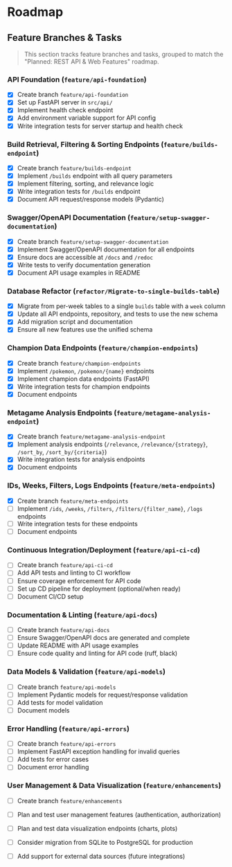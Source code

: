 # Roadmap

## Feature Branches & Tasks

> This section tracks feature branches and tasks, grouped to match the "Planned: REST API & Web Features" roadmap.

### API Foundation (`feature/api-foundation`)
- [x] Create branch `feature/api-foundation`
- [x] Set up FastAPI server in `src/api/`
- [x] Implement health check endpoint
- [x] Add environment variable support for API config
- [x] Write integration tests for server startup and health check

### Build Retrieval, Filtering & Sorting Endpoints (`feature/builds-endpoint`)
- [x] Create branch `feature/builds-endpoint`
- [x] Implement `/builds` endpoint with all query parameters
- [x] Implement filtering, sorting, and relevance logic
- [x] Write integration tests for `/builds` endpoint
- [x] Document API request/response models (Pydantic)

### Swagger/OpenAPI Documentation (`feature/setup-swagger-documentation`)
- [x] Create branch `feature/setup-swagger-documentation`
- [x] Implement Swagger/OpenAPI documentation for all endpoints
- [x] Ensure docs are accessible at `/docs` and `/redoc`
- [x] Write tests to verify documentation generation
- [x] Document API usage examples in README

### Database Refactor (`refactor/Migrate-to-single-builds-table`)
- [x] Migrate from per-week tables to a single `builds` table with a `week` column
- [x] Update all API endpoints, repository, and tests to use the new schema
- [x] Add migration script and documentation
- [x] Ensure all new features use the unified schema

### Champion Data Endpoints (`feature/champion-endpoints`)
- [x] Create branch `feature/champion-endpoints`
- [x] Implement `/pokemon`, `/pokemon/{name}` endpoints
- [x] Implement champion data endpoints (FastAPI)
- [x] Write integration tests for champion endpoints
- [x] Document endpoints

### Metagame Analysis Endpoints (`feature/metagame-analysis-endpoint`)
- [x] Create branch `feature/metagame-analysis-endpoint`
- [x] Implement analysis endpoints (`/relevance`, `/relevance/{strategy}`, `/sort_by`, `/sort_by/{criteria}`)
- [x] Write integration tests for analysis endpoints
- [x] Document endpoints

### IDs, Weeks, Filters, Logs Endpoints (`feature/meta-endpoints`)
- [x] Create branch `feature/meta-endpoints`
- [ ] Implement `/ids`, `/weeks`, `/filters`, `/filters/{filter_name}`, `/logs` endpoints
- [ ] Write integration tests for these endpoints
- [ ] Document endpoints

### Continuous Integration/Deployment (`feature/api-ci-cd`)
- [ ] Create branch `feature/api-ci-cd`
- [ ] Add API tests and linting to CI workflow
- [ ] Ensure coverage enforcement for API code
- [ ] Set up CD pipeline for deployment (optional/when ready)
- [ ] Document CI/CD setup

### Documentation & Linting (`feature/api-docs`)
- [ ] Create branch `feature/api-docs`
- [ ] Ensure Swagger/OpenAPI docs are generated and complete
- [ ] Update README with API usage examples
- [ ] Ensure code quality and linting for API code (ruff, black)

### Data Models & Validation (`feature/api-models`)
- [ ] Create branch `feature/api-models`
- [ ] Implement Pydantic models for request/response validation
- [ ] Add tests for model validation
- [ ] Document models

### Error Handling (`feature/api-errors`)
- [ ] Create branch `feature/api-errors`
- [ ] Implement FastAPI exception handling for invalid queries
- [ ] Add tests for error cases
- [ ] Document error handling

### User Management & Data Visualization (`feature/enhancements`)
- [ ] Create branch `feature/enhancements`
- [ ] Plan and test user management features (authentication, authorization)
- [ ] Plan and test data visualization endpoints (charts, plots)
- [ ] Consider migration from SQLite to PostgreSQL for production
- [ ] Add support for external data sources (future integrations)

